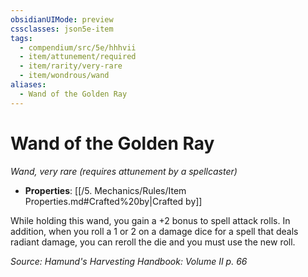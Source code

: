 ```yaml
---
obsidianUIMode: preview
cssclasses: json5e-item
tags:
  - compendium/src/5e/hhhvii
  - item/attunement/required
  - item/rarity/very-rare
  - item/wondrous/wand
aliases:
  - Wand of the Golden Ray
---
```

# Wand of the Golden Ray
*Wand, very rare (requires attunement by a spellcaster)*  

- **Properties**: [[/5. Mechanics/Rules/Item Properties.md#Crafted%20by\|Crafted by]]

While holding this wand, you gain a +2 bonus to spell attack rolls. In addition, when you roll a 1 or 2 on a damage dice for a spell that deals radiant damage, you can reroll the die and you must use the new roll.

*Source: Hamund's Harvesting Handbook: Volume II p. 66*
